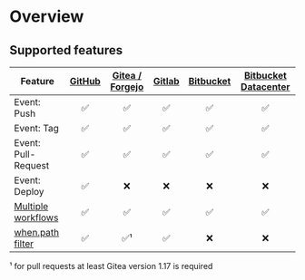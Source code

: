 # Overview

## Supported features

| Feature | [GitHub](github/) | [Gitea / Forgejo](gitea/) | [Gitlab](gitlab/) | [Bitbucket](bitbucket/) | [Bitbucket Datacenter](bitbucket_datacenter/) |
| --- | :---: | :---: | :---: | :---: | :---: |
| Event: Push | :white_check_mark: | :white_check_mark: | :white_check_mark: | :white_check_mark: | :white_check_mark: |
| Event: Tag | :white_check_mark: | :white_check_mark: | :white_check_mark: | :white_check_mark: | :white_check_mark: |
| Event: Pull-Request | :white_check_mark: | :white_check_mark: | :white_check_mark: | :white_check_mark: | :white_check_mark: |
| Event: Deploy | :white_check_mark: | :x: | :x: | :x: | :x: |
| [Multiple workflows](../../20-usage/25-workflows.md) | :white_check_mark: | :white_check_mark: | :white_check_mark: | :white_check_mark: | :white_check_mark: |
| [when.path filter](../../20-usage/20-pipeline-syntax.md#path) | :white_check_mark: | :white_check_mark:¹ | :white_check_mark: | :x: | :x: |

¹ for pull requests at least Gitea version 1.17 is required
